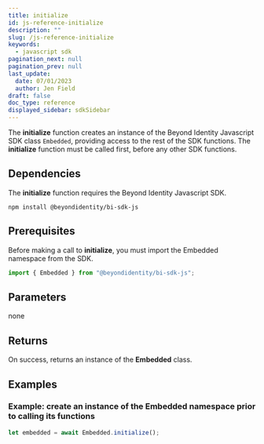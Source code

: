 ```yaml
---
title: initialize
id: js-reference-initialize
description: ""
slug: /js-reference-initialize
keywords:
  - javascript sdk
pagination_next: null
pagination_prev: null
last_update:
  date: 07/01/2023
  author: Jen Field
draft: false
doc_type: reference
displayed_sidebar: sdkSidebar
---
```


The **initialize** function creates an instance of the Beyond Identity Javascript SDK class `Embedded`, providing access to the rest of the SDK functions. The **initialize** function must be called first, before any other SDK functions.

## Dependencies

The **initialize** function requires the Beyond Identity Javascript SDK.

```
npm install @beyondidentity/bi-sdk-js
```

## Prerequisites

Before making a call to **initialize**, you must import the Embedded namespace from the SDK.

```javascript
import { Embedded } from "@beyondidentity/bi-sdk-js";
```

## Parameters

none

## Returns

On success, returns an instance of the **Embedded** class.

## Examples

### Example: create an instance of the Embedded namespace prior to calling its functions

```javascript
let embedded = await Embedded.initialize();
```
